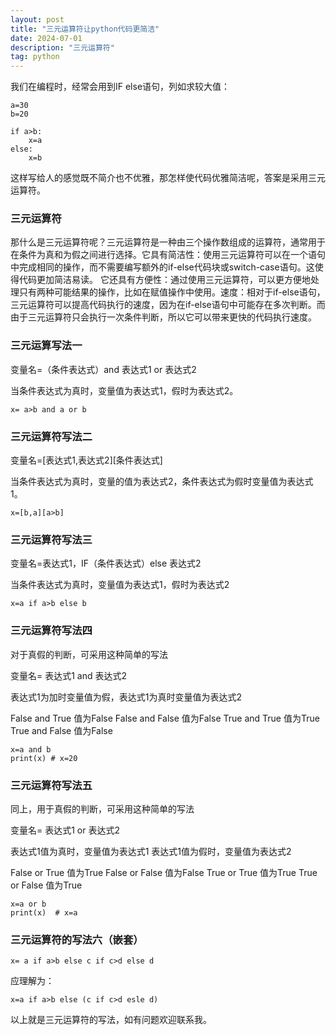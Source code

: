 ```yaml
---
layout: post
title: "三元运算符让python代码更简洁"
date: 2024-07-01
description: "三元运算符"
tag: python
---  
```


我们在编程时，经常会用到IF  else语句，列如求较大值：

```
a=30
b=20

if a>b:
    x=a
else:
    x=b

```

这样写给人的感觉既不简介也不优雅，那怎样使代码优雅简洁呢，答案是采用三元运算符。

### 三元运算符
那什么是三元运算符呢？三元运算符是一种由三个操作数组成的运算符，通常用于在条件为真和为假之间进行选择。它具有简洁性：使用三元运算符可以在一个语句中完成相同的操作，而不需要编写额外的if-else代码块或switch-case语句。这使得代码更加简洁易读。
它还具有方便性：通过使用三元运算符，可以更方便地处理只有两种可能结果的操作，比如在赋值操作中使用。速度：相对于if-else语句，三元运算符可以提高代码执行的速度，因为在if-else语句中可能存在多次判断。而由于三元运算符只会执行一次条件判断，所以它可以带来更快的代码执行速度。

### 三元运算写法一 

 变量名=（条件表达式）and 表达式1 or 表达式2 
 
当条件表达式为真时，变量值为表达式1，假时为表达式2。

```
x= a>b and a or b
```
### 三元运算符写法二

变量名=[表达式1,表达式2][条件表达式]

当条件表达式为真时，变量的值为表达式2，条件表达式为假时变量值为表达式1。

```
x=[b,a][a>b]
```

### 三元运算符写法三

变量名=表达式1，IF（条件表达式）else 表达式2  

当条件表达式为真时，变量值为表达式1，假时为表达式2  

```
x=a if a>b else b
```

### 三元运算符写法四

对于真假的判断，可采用这种简单的写法

变量名= 表达式1 and 表达式2

表达式1为加时变量值为假，表达式1为真时变量值为表达式2

False and True  值为False
False and False 值为False
True and True   值为True
True and False  值为False
```
x=a and b 
print(x) # x=20
```

### 三元运算符写法五

同上，用于真假的判断，可采用这种简单的写法  

变量名= 表达式1 or 表达式2

表达式1值为真时，变量值为表达式1
表达式1值为假时，变量值为表达式2

False or True  值为True
False or False 值为False
True or True   值为True
True or False  值为True

```
x=a or b 
print(x)  # x=a
```
### 三元运算符的写法六（嵌套）

```
x= a if a>b else c if c>d else d
```
应理解为：

```
x=a if a>b else (c if c>d esle d)
```

以上就是三元运算符的写法，如有问题欢迎联系我。









